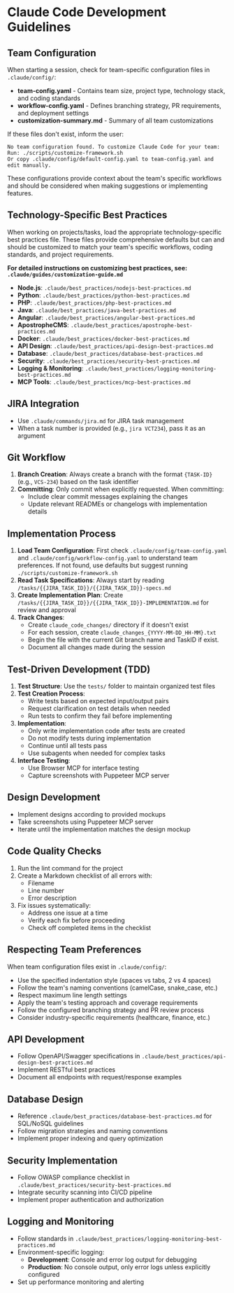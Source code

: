 # Claude Code Development Guidelines

## Team Configuration

When starting a session, check for team-specific configuration files in `.claude/config/`:
- **team-config.yaml** - Contains team size, project type, technology stack, and coding standards
- **workflow-config.yaml** - Defines branching strategy, PR requirements, and deployment settings
- **customization-summary.md** - Summary of all team customizations

If these files don't exist, inform the user:
```
No team configuration found. To customize Claude Code for your team:
Run: ./scripts/customize-framework.sh
Or copy .claude/config/default-config.yaml to team-config.yaml and edit manually.
```

These configurations provide context about the team's specific workflows and should be considered when making suggestions or implementing features.

## Technology-Specific Best Practices

When working on projects/tasks, load the appropriate technology-specific best practices file. These files provide comprehensive defaults but can and should be customized to match your team's specific workflows, coding standards, and project requirements.

**For detailed instructions on customizing best practices, see: `.claude/guides/customization-guide.md`**
- **Node.js**: `.claude/best_practices/nodejs-best-practices.md`
- **Python**: `.claude/best_practices/python-best-practices.md`
- **PHP**: `.claude/best_practices/php-best-practices.md`
- **Java**: `.claude/best_practices/java-best-practices.md`
- **Angular**: `.claude/best_practices/angular-best-practices.md`
- **ApostropheCMS**: `.claude/best_practices/apostrophe-best-practices.md`
- **Docker**: `.claude/best_practices/docker-best-practices.md`
- **API Design**: `.claude/best_practices/api-design-best-practices.md`
- **Database**: `.claude/best_practices/database-best-practices.md`
- **Security**: `.claude/best_practices/security-best-practices.md`
- **Logging & Monitoring**: `.claude/best_practices/logging-monitoring-best-practices.md`
- **MCP Tools**: `.claude/best_practices/mcp-best-practices.md`

## JIRA Integration

- Use `.claude/commands/jira.md` for JIRA task management
- When a task number is provided (e.g., `jira VCT234`), pass it as an argument

## Git Workflow

1. **Branch Creation**: Always create a branch with the format `{TASK-ID}` (e.g., `VCS-234`) based on the task identifier
2. **Committing**: Only commit when explicitly requested. When committing:
   - Include clear commit messages explaining the changes
   - Update relevant READMEs or changelogs with implementation details

## Implementation Process

1. **Load Team Configuration**: First check `.claude/config/team-config.yaml` and `.claude/config/workflow-config.yaml` to understand team preferences. If not found, use defaults but suggest running `./scripts/customize-framework.sh`
2. **Read Task Specifications**: Always start by reading `/tasks/{{JIRA_TASK_ID}}/{{JIRA_TASK_ID}}-specs.md`
3. **Create Implementation Plan**: Create `/tasks/{{JIRA_TASK_ID}}/{{JIRA_TASK_ID}}-IMPLEMENTATION.md` for review and approval
4. **Track Changes**: 
   - Create `claude_code_changes/` directory if it doesn't exist
   - For each session, create `claude_changes_{YYYY-MM-DD_HH-MM}.txt`
   - Begin the file with the current Git branch name and TaskID if exist.
   - Document all changes made during the session

## Test-Driven Development (TDD)

1. **Test Structure**: Use the `tests/` folder to maintain organized test files
2. **Test Creation Process**:
   - Write tests based on expected input/output pairs
   - Request clarification on test details when needed
   - Run tests to confirm they fail before implementing
3. **Implementation**:
   - Only write implementation code after tests are created
   - Do not modify tests during implementation
   - Continue until all tests pass
   - Use subagents when needed for complex tasks
4. **Interface Testing**:
   - Use Browser MCP for interface testing
   - Capture screenshots with Puppeteer MCP server

## Design Development

- Implement designs according to provided mockups
- Take screenshots using Puppeteer MCP server
- Iterate until the implementation matches the design mockup

## Code Quality Checks

1. Run the lint command for the project
2. Create a Markdown checklist of all errors with:
   - Filename
   - Line number
   - Error description
3. Fix issues systematically:
   - Address one issue at a time
   - Verify each fix before proceeding
   - Check off completed items in the checklist

## Respecting Team Preferences

When team configuration files exist in `.claude/config/`:
- Use the specified indentation style (spaces vs tabs, 2 vs 4 spaces)
- Follow the team's naming conventions (camelCase, snake_case, etc.)
- Respect maximum line length settings
- Apply the team's testing approach and coverage requirements
- Follow the configured branching strategy and PR review process
- Consider industry-specific requirements (healthcare, finance, etc.)

## API Development

- Follow OpenAPI/Swagger specifications in `.claude/best_practices/api-design-best-practices.md`
- Implement RESTful best practices
- Document all endpoints with request/response examples

## Database Design

- Reference `.claude/best_practices/database-best-practices.md` for SQL/NoSQL guidelines
- Follow migration strategies and naming conventions
- Implement proper indexing and query optimization

## Security Implementation

- Follow OWASP compliance checklist in `.claude/best_practices/security-best-practices.md`
- Integrate security scanning into CI/CD pipeline
- Implement proper authentication and authorization

## Logging and Monitoring

- Follow standards in `.claude/best_practices/logging-monitoring-best-practices.md`
- Environment-specific logging:
  - **Development**: Console and error log output for debugging
  - **Production**: No console output, only error logs unless explicitly configured
- Set up performance monitoring and alerting